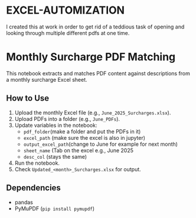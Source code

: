 # EXCEL-AUTOMIZATION
I created this at work in order to get rid of a teddious task of opening and looking through multiple different pdfs at one time.

# Monthly Surcharge PDF Matching

This notebook extracts and matches PDF content against descriptions from a monthly surcharge Excel sheet.

## How to Use

1. Upload the monthly Excel file (e.g., `June_2025_Surcharges.xlsx`).
2. Upload PDFs into a folder (e.g., `June_PDFs`).
3. Update variables in the notebook:
   - `pdf_folder`(make a folder and put the PDFs in it)
   - `excel_path` (make sure the excel is also in jupyter)
   - `output_excel_path`(change to June for example for next month)
   - `sheet_name` (Tab on the excel e.g., June 2025
   - `desc_col` (stays the same)
4. Run the notebook.
5. Check `Updated_<month>_Surcharges.xlsx` for output.

## Dependencies

- pandas
- PyMuPDF (`pip install pymupdf`)
